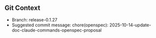 ## Git Context

- Branch: release-0.1.27
- Suggested commit message: chore(openspec): 2025-10-14-update-doc-claude-commands-openspec-proposal
